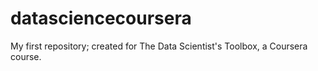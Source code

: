 # datasciencecoursera
My first repository; created for The Data Scientist's Toolbox, a Coursera course.
